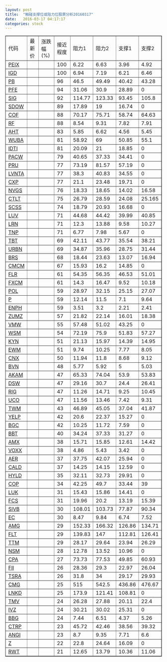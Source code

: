 ```yaml
---
layout: post
title:  "触碰支撑位或阻力位股票分析20160317"
date:   2016-03-17 04:17:17
categories: stock
---
```

<script type="text/javascript">
var stockList = []
stockList.push('gb_peix');
stockList.push('gb_igd');
stockList.push('gb_pb');
stockList.push('gb_pfe');
stockList.push('gb_sig');
stockList.push('gb_sdow');
stockList.push('gb_cof');
stockList.push('gb_rf');
stockList.push('gb_aht');
stockList.push('gb_wuba');
stockList.push('gb_idti');
stockList.push('gb_pacw');
stockList.push('gb_pru');
stockList.push('gb_lvnta');
stockList.push('gb_cxp');
stockList.push('gb_nvgs');
stockList.push('gb_ctlt');
stockList.push('gb_scss');
stockList.push('gb_luv');
stockList.push('gb_lrn');
stockList.push('gb_tnp');
stockList.push('gb_tbt');
stockList.push('gb_urbn');
stockList.push('gb_brs');
stockList.push('gb_cmcm');
stockList.push('gb_flr');
stockList.push('gb_fxcm');
stockList.push('gb_pol');
stockList.push('gb_p');
stockList.push('gb_enph');
stockList.push('gb_zumz');
stockList.push('gb_vmw');
stockList.push('gb_wsm');
stockList.push('gb_kyn');
stockList.push('gb_ewm');
stockList.push('gb_cnx');
stockList.push('gb_bvn');
stockList.push('gb_akam');
stockList.push('gb_dsw');
stockList.push('gb_rig');
stockList.push('gb_uco');
stockList.push('gb_twm');
stockList.push('gb_yelp');
stockList.push('gb_bgc');
stockList.push('gb_bbt');
stockList.push('gb_amx');
stockList.push('gb_voxx');
stockList.push('gb_aer');
stockList.push('gb_cald');
stockList.push('gb_hyld');
stockList.push('gb_cop');
stockList.push('gb_luk');
stockList.push('gb_fcs');
stockList.push('gb_sivb');
stockList.push('gb_ec');
stockList.push('gb_amg');
stockList.push('gb_flt');
stockList.push('gb_ttm');
stockList.push('gb_nsm');
stockList.push('gb_cpa');
stockList.push('gb_fii');
stockList.push('gb_tsra');
stockList.push('gb_cmg');
stockList.push('gb_lnkd');
stockList.push('gb_tmv');
stockList.push('gb_ivz');
stockList.push('gb_bbg');
stockList.push('gb_ctrp');
stockList.push('gb_angi');
stockList.push('gb_z');
stockList.push('gb_rwt');
</script>
<table border="1">
 <tr>
 <td>代码</td>
 <td>最新价</td>
 <td>涨跌幅(%)</td>
 <td>接近程度</td>
 <td>阻力1</td>
 <td>阻力2</td>
 <td>支撑1</td>
 <td>支撑2</td>
</tr>
  <tr id="peix" class="green">
  <td><a href="http://stock.finance.sina.com.cn/usstock/quotes/PEIX.html" target="_blank">PEIX</a></td><td></td><td></td><td>100</td><td>6.22</td><td>6.63</td><td>3.96</td><td>4.92</td></tr>
  <tr id="igd" class="red">
  <td><a href="http://stock.finance.sina.com.cn/usstock/quotes/IGD.html" target="_blank">IGD</a></td><td></td><td></td><td>100</td><td>6.94</td><td>7.19</td><td>6.21</td><td>6.46</td></tr>
  <tr id="pb" class="green">
  <td><a href="http://stock.finance.sina.com.cn/usstock/quotes/PB.html" target="_blank">PB</a></td><td></td><td></td><td>96</td><td>46.5</td><td>49.49</td><td>40.42</td><td>43.28</td></tr>
  <tr id="pfe" class="green">
  <td><a href="http://stock.finance.sina.com.cn/usstock/quotes/PFE.html" target="_blank">PFE</a></td><td></td><td></td><td>94</td><td>31.06</td><td>30.9</td><td>28.89</td><td>0</td></tr>
  <tr id="sig" class="red">
  <td><a href="http://stock.finance.sina.com.cn/usstock/quotes/SIG.html" target="_blank">SIG</a></td><td></td><td></td><td>92</td><td>114.77</td><td>123.33</td><td>93.45</td><td>105.8</td></tr>
  <tr id="sdow" class="green">
  <td><a href="http://stock.finance.sina.com.cn/usstock/quotes/SDOW.html" target="_blank">SDOW</a></td><td></td><td></td><td>89</td><td>17.89</td><td>19</td><td>16.74</td><td>0</td></tr>
  <tr id="cof" class="red">
  <td><a href="http://stock.finance.sina.com.cn/usstock/quotes/COF.html" target="_blank">COF</a></td><td></td><td></td><td>88</td><td>70.17</td><td>75.71</td><td>58.74</td><td>64.63</td></tr>
  <tr id="rf" class="green">
  <td><a href="http://stock.finance.sina.com.cn/usstock/quotes/RF.html" target="_blank">RF</a></td><td></td><td></td><td>88</td><td>8.54</td><td>9.31</td><td>7.82</td><td>7.91</td></tr>
  <tr id="aht" class="red">
  <td><a href="http://stock.finance.sina.com.cn/usstock/quotes/AHT.html" target="_blank">AHT</a></td><td></td><td></td><td>83</td><td>5.85</td><td>6.62</td><td>4.56</td><td>5.45</td></tr>
  <tr id="wuba" class="green">
  <td><a href="http://stock.finance.sina.com.cn/usstock/quotes/WUBA.html" target="_blank">WUBA</a></td><td></td><td></td><td>81</td><td>58.92</td><td>69</td><td>50.85</td><td>55.1</td></tr>
  <tr id="idti" class="red">
  <td><a href="http://stock.finance.sina.com.cn/usstock/quotes/IDTI.html" target="_blank">IDTI</a></td><td></td><td></td><td>81</td><td>20.09</td><td>21</td><td>18.85</td><td>0</td></tr>
  <tr id="pacw" class="red">
  <td><a href="http://stock.finance.sina.com.cn/usstock/quotes/PACW.html" target="_blank">PACW</a></td><td></td><td></td><td>79</td><td>40.65</td><td>37.33</td><td>34.41</td><td>0</td></tr>
  <tr id="pru" class="red">
  <td><a href="http://stock.finance.sina.com.cn/usstock/quotes/PRU.html" target="_blank">PRU</a></td><td></td><td></td><td>77</td><td>73.19</td><td>81.57</td><td>57.19</td><td>0</td></tr>
  <tr id="lvnta" class="red">
  <td><a href="http://stock.finance.sina.com.cn/usstock/quotes/LVNTA.html" target="_blank">LVNTA</a></td><td></td><td></td><td>77</td><td>38.3</td><td>40.83</td><td>34.55</td><td>0</td></tr>
  <tr id="cxp" class="red">
  <td><a href="http://stock.finance.sina.com.cn/usstock/quotes/CXP.html" target="_blank">CXP</a></td><td></td><td></td><td>77</td><td>21.1</td><td>23.48</td><td>19.71</td><td>0</td></tr>
  <tr id="nvgs" class="green">
  <td><a href="http://stock.finance.sina.com.cn/usstock/quotes/NVGS.html" target="_blank">NVGS</a></td><td></td><td></td><td>76</td><td>18.33</td><td>18.65</td><td>14.02</td><td>16.58</td></tr>
  <tr id="ctlt" class="green">
  <td><a href="http://stock.finance.sina.com.cn/usstock/quotes/CTLT.html" target="_blank">CTLT</a></td><td></td><td></td><td>75</td><td>26.79</td><td>28.59</td><td>24.08</td><td>25.165</td></tr>
  <tr id="scss" class="green">
  <td><a href="http://stock.finance.sina.com.cn/usstock/quotes/SCSS.html" target="_blank">SCSS</a></td><td></td><td></td><td>74</td><td>18.79</td><td>20.93</td><td>16.68</td><td>0</td></tr>
  <tr id="luv" class="red">
  <td><a href="http://stock.finance.sina.com.cn/usstock/quotes/LUV.html" target="_blank">LUV</a></td><td></td><td></td><td>71</td><td>44.68</td><td>44.42</td><td>39.99</td><td>40.85</td></tr>
  <tr id="lrn" class="green">
  <td><a href="http://stock.finance.sina.com.cn/usstock/quotes/LRN.html" target="_blank">LRN</a></td><td></td><td></td><td>71</td><td>12.3</td><td>13.88</td><td>9.58</td><td>10.27</td></tr>
  <tr id="tnp" class="red">
  <td><a href="http://stock.finance.sina.com.cn/usstock/quotes/TNP.html" target="_blank">TNP</a></td><td></td><td></td><td>71</td><td>6.77</td><td>7.98</td><td>5.67</td><td>0</td></tr>
  <tr id="tbt" class="green">
  <td><a href="http://stock.finance.sina.com.cn/usstock/quotes/TBT.html" target="_blank">TBT</a></td><td></td><td></td><td>69</td><td>42.11</td><td>43.77</td><td>35.54</td><td>38.21</td></tr>
  <tr id="urbn" class="green">
  <td><a href="http://stock.finance.sina.com.cn/usstock/quotes/URBN.html" target="_blank">URBN</a></td><td></td><td></td><td>69</td><td>34.87</td><td>35.96</td><td>28.75</td><td>31.44</td></tr>
  <tr id="brs" class="red">
  <td><a href="http://stock.finance.sina.com.cn/usstock/quotes/BRS.html" target="_blank">BRS</a></td><td></td><td></td><td>68</td><td>18.44</td><td>23.63</td><td>13.07</td><td>16.94</td></tr>
  <tr id="cmcm" class="green">
  <td><a href="http://stock.finance.sina.com.cn/usstock/quotes/CMCM.html" target="_blank">CMCM</a></td><td></td><td></td><td>67</td><td>15.93</td><td>16.2</td><td>14.85</td><td>0</td></tr>
  <tr id="flr" class="green">
  <td><a href="http://stock.finance.sina.com.cn/usstock/quotes/FLR.html" target="_blank">FLR</a></td><td></td><td></td><td>61</td><td>54.35</td><td>56.35</td><td>46.53</td><td>51.01</td></tr>
  <tr id="fxcm" class="green">
  <td><a href="http://stock.finance.sina.com.cn/usstock/quotes/FXCM.html" target="_blank">FXCM</a></td><td></td><td></td><td>61</td><td>14.3</td><td>16.47</td><td>9.52</td><td>10.18</td></tr>
  <tr id="pol" class="red">
  <td><a href="http://stock.finance.sina.com.cn/usstock/quotes/POL.html" target="_blank">POL</a></td><td></td><td></td><td>59</td><td>28.97</td><td>32.15</td><td>25.15</td><td>27.07</td></tr>
  <tr id="p" class="green">
  <td><a href="http://stock.finance.sina.com.cn/usstock/quotes/P.html" target="_blank">P</a></td><td></td><td></td><td>59</td><td>12.14</td><td>11.5</td><td>7.1</td><td>9.64</td></tr>
  <tr id="enph" class="green">
  <td><a href="http://stock.finance.sina.com.cn/usstock/quotes/ENPH.html" target="_blank">ENPH</a></td><td></td><td></td><td>59</td><td>3.51</td><td>3.2</td><td>2.21</td><td>2.41</td></tr>
  <tr id="zumz" class="green">
  <td><a href="http://stock.finance.sina.com.cn/usstock/quotes/ZUMZ.html" target="_blank">ZUMZ</a></td><td></td><td></td><td>57</td><td>21.82</td><td>22.14</td><td>16.01</td><td>18.38</td></tr>
  <tr id="vmw" class="red">
  <td><a href="http://stock.finance.sina.com.cn/usstock/quotes/VMW.html" target="_blank">VMW</a></td><td></td><td></td><td>55</td><td>57.48</td><td>51.02</td><td>43.25</td><td>0</td></tr>
  <tr id="wsm" class="green">
  <td><a href="http://stock.finance.sina.com.cn/usstock/quotes/WSM.html" target="_blank">WSM</a></td><td></td><td></td><td>54</td><td>72.19</td><td>75.9</td><td>51.83</td><td>57.27</td></tr>
  <tr id="kyn" class="red">
  <td><a href="http://stock.finance.sina.com.cn/usstock/quotes/KYN.html" target="_blank">KYN</a></td><td></td><td></td><td>51</td><td>21.13</td><td>15.97</td><td>14.39</td><td>14.95</td></tr>
  <tr id="ewm" class="green">
  <td><a href="http://stock.finance.sina.com.cn/usstock/quotes/EWM.html" target="_blank">EWM</a></td><td></td><td></td><td>51</td><td>9.74</td><td>10.25</td><td>7.77</td><td>8.05</td></tr>
  <tr id="cnx" class="red">
  <td><a href="http://stock.finance.sina.com.cn/usstock/quotes/CNX.html" target="_blank">CNX</a></td><td></td><td></td><td>50</td><td>11.94</td><td>11.8</td><td>8.68</td><td>9.12</td></tr>
  <tr id="bvn" class="red">
  <td><a href="http://stock.finance.sina.com.cn/usstock/quotes/BVN.html" target="_blank">BVN</a></td><td></td><td></td><td>48</td><td>5.77</td><td>5.92</td><td>5</td><td>5.03</td></tr>
  <tr id="akam" class="green">
  <td><a href="http://stock.finance.sina.com.cn/usstock/quotes/AKAM.html" target="_blank">AKAM</a></td><td></td><td></td><td>47</td><td>65.33</td><td>74.04</td><td>53.9</td><td>53.83</td></tr>
  <tr id="dsw" class="green">
  <td><a href="http://stock.finance.sina.com.cn/usstock/quotes/DSW.html" target="_blank">DSW</a></td><td></td><td></td><td>47</td><td>29.16</td><td>30.7</td><td>24.4</td><td>26.41</td></tr>
  <tr id="rig" class="red">
  <td><a href="http://stock.finance.sina.com.cn/usstock/quotes/RIG.html" target="_blank">RIG</a></td><td></td><td></td><td>47</td><td>11.26</td><td>14.71</td><td>9.25</td><td>10.45</td></tr>
  <tr id="uco" class="green">
  <td><a href="http://stock.finance.sina.com.cn/usstock/quotes/UCO.html" target="_blank">UCO</a></td><td></td><td></td><td>47</td><td>11.56</td><td>13.46</td><td>7.42</td><td>9.31</td></tr>
  <tr id="twm" class="green">
  <td><a href="http://stock.finance.sina.com.cn/usstock/quotes/TWM.html" target="_blank">TWM</a></td><td></td><td></td><td>43</td><td>46.89</td><td>45.05</td><td>37.04</td><td>41.87</td></tr>
  <tr id="yelp" class="red">
  <td><a href="http://stock.finance.sina.com.cn/usstock/quotes/YELP.html" target="_blank">YELP</a></td><td></td><td></td><td>42</td><td>20.6</td><td>22.37</td><td>15.27</td><td>0</td></tr>
  <tr id="bgc" class="red">
  <td><a href="http://stock.finance.sina.com.cn/usstock/quotes/BGC.html" target="_blank">BGC</a></td><td></td><td></td><td>42</td><td>10.25</td><td>11.72</td><td>7.59</td><td>0</td></tr>
  <tr id="bbt" class="red">
  <td><a href="http://stock.finance.sina.com.cn/usstock/quotes/BBT.html" target="_blank">BBT</a></td><td></td><td></td><td>40</td><td>34.24</td><td>37.33</td><td>31.27</td><td>0</td></tr>
  <tr id="amx" class="green">
  <td><a href="http://stock.finance.sina.com.cn/usstock/quotes/AMX.html" target="_blank">AMX</a></td><td></td><td></td><td>38</td><td>15.71</td><td>15.85</td><td>12.61</td><td>14.42</td></tr>
  <tr id="voxx" class="red">
  <td><a href="http://stock.finance.sina.com.cn/usstock/quotes/VOXX.html" target="_blank">VOXX</a></td><td></td><td></td><td>38</td><td>4.86</td><td>5.43</td><td>3.42</td><td>0</td></tr>
  <tr id="aer" class="red">
  <td><a href="http://stock.finance.sina.com.cn/usstock/quotes/AER.html" target="_blank">AER</a></td><td></td><td></td><td>37</td><td>37.75</td><td>42.07</td><td>25.94</td><td>0</td></tr>
  <tr id="cald" class="red">
  <td><a href="http://stock.finance.sina.com.cn/usstock/quotes/CALD.html" target="_blank">CALD</a></td><td></td><td></td><td>37</td><td>14.25</td><td>14.15</td><td>12.59</td><td>0</td></tr>
  <tr id="hyld" class="red">
  <td><a href="http://stock.finance.sina.com.cn/usstock/quotes/HYLD.html" target="_blank">HYLD</a></td><td></td><td></td><td>35</td><td>32.11</td><td>32.73</td><td>29.91</td><td>0</td></tr>
  <tr id="cop" class="red">
  <td><a href="http://stock.finance.sina.com.cn/usstock/quotes/COP.html" target="_blank">COP</a></td><td></td><td></td><td>34</td><td>42.25</td><td>49.7</td><td>33.44</td><td>39</td></tr>
  <tr id="luk" class="green">
  <td><a href="http://stock.finance.sina.com.cn/usstock/quotes/LUK.html" target="_blank">LUK</a></td><td></td><td></td><td>31</td><td>15.43</td><td>15.86</td><td>14.41</td><td>0</td></tr>
  <tr id="fcs" class="green">
  <td><a href="http://stock.finance.sina.com.cn/usstock/quotes/FCS.html" target="_blank">FCS</a></td><td></td><td></td><td>31</td><td>19.96</td><td>20.2</td><td>13.19</td><td>15.39</td></tr>
  <tr id="sivb" class="red">
  <td><a href="http://stock.finance.sina.com.cn/usstock/quotes/SIVB.html" target="_blank">SIVB</a></td><td></td><td></td><td>30</td><td>108.01</td><td>103.73</td><td>77.87</td><td>90.34</td></tr>
  <tr id="ec" class="green">
  <td><a href="http://stock.finance.sina.com.cn/usstock/quotes/EC.html" target="_blank">EC</a></td><td></td><td></td><td>30</td><td>8.47</td><td>9.84</td><td>6.74</td><td>7.52</td></tr>
  <tr id="amg" class="green">
  <td><a href="http://stock.finance.sina.com.cn/usstock/quotes/AMG.html" target="_blank">AMG</a></td><td></td><td></td><td>29</td><td>152.33</td><td>166.32</td><td>126.86</td><td>134.71</td></tr>
  <tr id="flt" class="green">
  <td><a href="http://stock.finance.sina.com.cn/usstock/quotes/FLT.html" target="_blank">FLT</a></td><td></td><td></td><td>29</td><td>139.83</td><td>147</td><td>112.81</td><td>126.41</td></tr>
  <tr id="ttm" class="green">
  <td><a href="http://stock.finance.sina.com.cn/usstock/quotes/TTM.html" target="_blank">TTM</a></td><td></td><td></td><td>29</td><td>28.17</td><td>29.64</td><td>23.94</td><td>26.29</td></tr>
  <tr id="nsm" class="green">
  <td><a href="http://stock.finance.sina.com.cn/usstock/quotes/NSM.html" target="_blank">NSM</a></td><td></td><td></td><td>28</td><td>12.78</td><td>13.52</td><td>10.96</td><td>0</td></tr>
  <tr id="cpa" class="green">
  <td><a href="http://stock.finance.sina.com.cn/usstock/quotes/CPA.html" target="_blank">CPA</a></td><td></td><td></td><td>27</td><td>73.73</td><td>77.53</td><td>49.85</td><td>60.93</td></tr>
  <tr id="fii" class="red">
  <td><a href="http://stock.finance.sina.com.cn/usstock/quotes/FII.html" target="_blank">FII</a></td><td></td><td></td><td>26</td><td>28.36</td><td>29.3</td><td>22.97</td><td>26.04</td></tr>
  <tr id="tsra" class="green">
  <td><a href="http://stock.finance.sina.com.cn/usstock/quotes/TSRA.html" target="_blank">TSRA</a></td><td></td><td></td><td>26</td><td>31.8</td><td>34</td><td>29.17</td><td>29.93</td></tr>
  <tr id="cmg" class="green">
  <td><a href="http://stock.finance.sina.com.cn/usstock/quotes/CMG.html" target="_blank">CMG</a></td><td></td><td></td><td>25</td><td>515</td><td>542.5</td><td>436.86</td><td>476.67</td></tr>
  <tr id="lnkd" class="green">
  <td><a href="http://stock.finance.sina.com.cn/usstock/quotes/LNKD.html" target="_blank">LNKD</a></td><td></td><td></td><td>25</td><td>173.9</td><td>121.41</td><td>108.81</td><td>0</td></tr>
  <tr id="tmv" class="green">
  <td><a href="http://stock.finance.sina.com.cn/usstock/quotes/TMV.html" target="_blank">TMV</a></td><td></td><td></td><td>24</td><td>26.28</td><td>27.88</td><td>20.11</td><td>22.4</td></tr>
  <tr id="ivz" class="green">
  <td><a href="http://stock.finance.sina.com.cn/usstock/quotes/IVZ.html" target="_blank">IVZ</a></td><td></td><td></td><td>24</td><td>30.21</td><td>30.02</td><td>25.31</td><td>0</td></tr>
  <tr id="bbg" class="green">
  <td><a href="http://stock.finance.sina.com.cn/usstock/quotes/BBG.html" target="_blank">BBG</a></td><td></td><td></td><td>24</td><td>7.44</td><td>6.51</td><td>4.37</td><td>5.26</td></tr>
  <tr id="ctrp" class="green">
  <td><a href="http://stock.finance.sina.com.cn/usstock/quotes/CTRP.html" target="_blank">CTRP</a></td><td></td><td></td><td>23</td><td>45.72</td><td>42.46</td><td>38.56</td><td>39.32</td></tr>
  <tr id="angi" class="green">
  <td><a href="http://stock.finance.sina.com.cn/usstock/quotes/ANGI.html" target="_blank">ANGI</a></td><td></td><td></td><td>23</td><td>8.7</td><td>9.35</td><td>7.71</td><td>6.6</td></tr>
  <tr id="z" class="red">
  <td><a href="http://stock.finance.sina.com.cn/usstock/quotes/Z.html" target="_blank">Z</a></td><td></td><td></td><td>22</td><td>22.8</td><td>24.64</td><td>16.09</td><td>0</td></tr>
  <tr id="rwt" class="red">
  <td><a href="http://stock.finance.sina.com.cn/usstock/quotes/RWT.html" target="_blank">RWT</a></td><td></td><td></td><td>21</td><td>12.65</td><td>13.79</td><td>10.36</td><td>11.06</td></tr>
</table>
